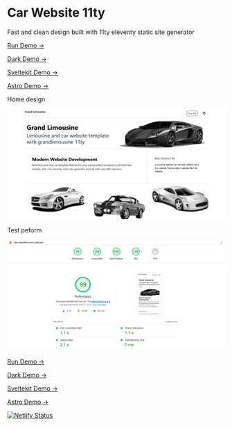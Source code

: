 # Car Website 11ty

Fast and clean design built with 11ty eleventy static site generator

[Run Demo →](https://grandlimousine.netlify.app/)

[Dark Demo →](https://grandlimousine.vercel.app/)

[Sveltekit Demo →](https://grandlimo.vercel.app/)

[Astro Demo →](https://grandlimousine.pages.dev/)

Home design

![eleventy car website template](demo.png)

Test peform

![eleventy car website template](test.png)

[Run Demo →](https://grandlimousine.netlify.app/)

[Dark Demo →](https://grandlimousine.vercel.app/)

[Sveltekit Demo →](https://grandlimo.vercel.app/)

[Astro Demo →](https://grandlimousine.pages.dev/)

[![Netlify Status](https://api.netlify.com/api/v1/badges/7a496495-5c9e-404c-8e64-4c1b91d278e7/deploy-status)](https://app.netlify.com/sites/grandlimousine/deploys)

